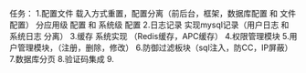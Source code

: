任务：
1.配置文件 载入方式重置，配置分离（前后台，框架，数据库配置 和 文件配置） 分应用级 配置 和 系统级 配置
2.日志记录 实现mysql记录（用户日志 和 系统日志 分离）
3.缓存 系统实现 （Redis缓存，APC缓存）
4.权限管理模块
5.用户管理模块，（注册，删除，修改）
6.防御过滤板块（sql注入，防CC，IP屏蔽）
7.数据库分页 
8.验证码集成
9.
  